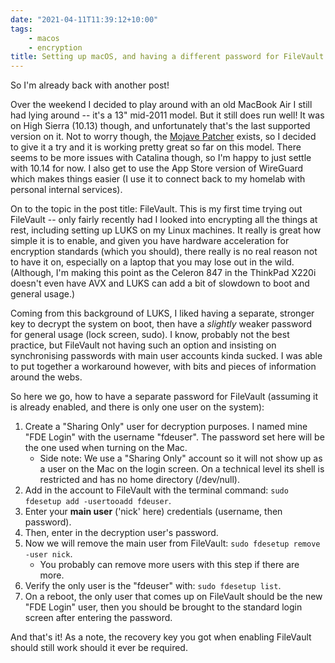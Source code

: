 ```yaml
---
date: "2021-04-11T11:39:12+10:00"
tags:
    - macos
    - encryption
title: Setting up macOS, and having a different password for FileVault
---
```


So I'm already back with another post!

Over the weekend I decided to play around with an old MacBook Air I still had lying around -- it's a 13" mid-2011 model. But it still does run well! It was on High Sierra (10.13) though, and unfortunately that's the last supported version on it. Not to worry though, the [Mojave Patcher](http://dosdude1.com/mojave/) exists, so I decided to give it a try and it is working pretty great so far on this model. There seems to be more issues with Catalina though, so I'm happy to just settle with 10.14 for now. I also get to use the App Store version of WireGuard which makes things easier (I use it to connect back to my homelab with personal internal services).

On to the topic in the post title: FileVault. This is my first time trying out FileVault -- only fairly recently had I looked into encrypting all the things at rest, including setting up LUKS on my Linux machines. It really is great how simple it is to enable, and given you have hardware acceleration for encryption standards (which you should), there really is no real reason not to have it on, especially on a laptop that you may lose out in the wild. (Although, I'm making this point as the Celeron 847 in the ThinkPad X220i doesn't even have AVX and LUKS can add a bit of slowdown to boot and general usage.)

Coming from this background of LUKS, I liked having a separate, stronger key to decrypt the system on boot, then have a *slightly* weaker password for general usage (lock screen, sudo). I know, probably not the best practice, but FileVault not having such an option and insisting on synchronising passwords with main user accounts kinda sucked. I was able to put together a workaround however, with bits and pieces of information around the webs.

So here we go, how to have a separate password for FileVault (assuming it is already enabled, and there is only one user on the system):

1. Create a "Sharing Only" user for decryption purposes. I named mine "FDE Login" with the username "fdeuser". The password set here will be the one used when turning on the Mac.
    - Side note: We use a "Sharing Only" account so it will not show up as a user on the Mac on the login screen. On a technical level its shell is restricted and has no home directory (/dev/null).
2. Add in the account to FileVault with the terminal command: `sudo fdesetup add -usertooadd fdeuser`.
3. Enter your **main user** ('nick' here) credentials (username, then password).
4. Then, enter in the decryption user's password.
5. Now we will remove the main user from FileVault: `sudo fdesetup remove -user nick`.
    - You probably can remove more users with this step if there are more.
6. Verify the only user is the "fdeuser" with: `sudo fdesetup list`.
7. On a reboot, the only user that comes up on FileVault should be the new "FDE Login" user, then you should be brought to the standard login screen after entering the password.

And that's it! As a note, the recovery key you got when enabling FileVault should still work should it ever be required.
